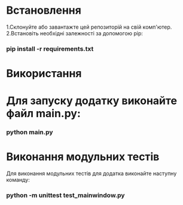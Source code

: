 <h1>Встановлення</h1>
1.Склонуйте або завантажте цей репозиторій на свій комп'ютер.
2.Встановіть необхідні залежності за допомогою pip:
<h3>pip install -r requirements.txt</h3>

<h1>Використання<h1>
Для запуску додатку виконайте файл main.py:
<h3>python main.py</h3>

<h1>Виконання модульних тестів</h1>
Для виконання модульних тестів для додатка виконайте наступну команду:
<h3>python -m unittest test_mainwindow.py</h3>